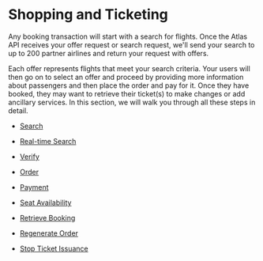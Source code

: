 # Shopping and Ticketing

Any booking transaction will start with a search for flights. Once the Atlas API receives your offer request or search request, we'll send your search to up to 200 partner airlines and return your request with offers. 

Each offer represents flights that meet your search criteria. Your users will then go on to select an offer and proceed by providing more information about passengers and then place the order and pay for it. Once they have booked, they may want to retrieve their ticket(s) to make changes or add ancillary services. In this section, we will walk you through all these steps in detail.

- [Search](search.md)

- [Real-time Search](real-timesearch.md)

- [Verify](verify.md)

- [Order](order.md)

- [Payment](payment.md)

- [Seat Availability](seat-availability.md)

- [Retrieve Booking](retrieve-booking.md)

- [Regenerate Order](regenerateorder.md)

- [Stop Ticket Issuance](stop-ticket-issuance.md)
